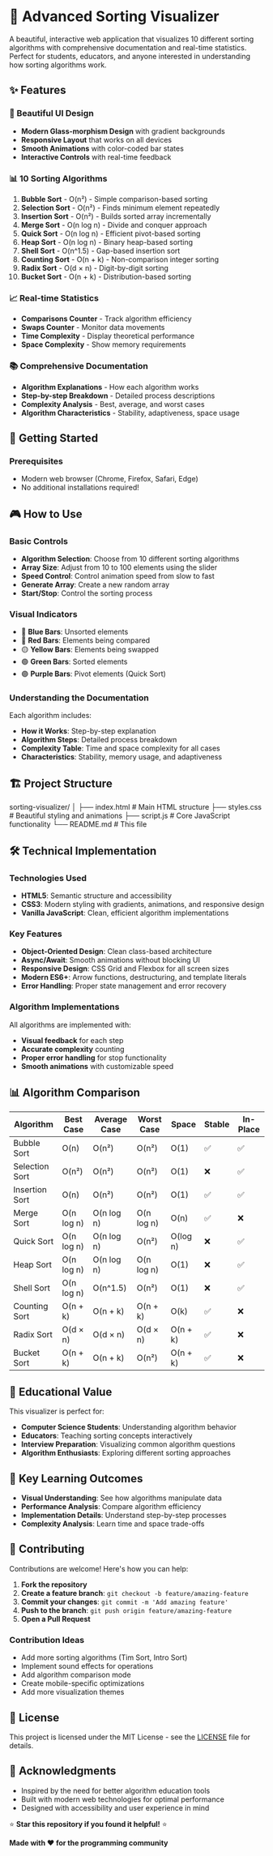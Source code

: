 # 🎯 Advanced Sorting Visualizer

A beautiful, interactive web application that visualizes 10 different sorting algorithms with comprehensive documentation and real-time statistics. Perfect for students, educators, and anyone interested in understanding how sorting algorithms work.

## ✨ Features

### 🎨 Beautiful UI Design

- **Modern Glass-morphism Design** with gradient backgrounds
- **Responsive Layout** that works on all devices
- **Smooth Animations** with color-coded bar states
- **Interactive Controls** with real-time feedback

### 📊 10 Sorting Algorithms

1. **Bubble Sort** - O(n²) - Simple comparison-based sorting
2. **Selection Sort** - O(n²) - Finds minimum element repeatedly
3. **Insertion Sort** - O(n²) - Builds sorted array incrementally
4. **Merge Sort** - O(n log n) - Divide and conquer approach
5. **Quick Sort** - O(n log n) - Efficient pivot-based sorting
6. **Heap Sort** - O(n log n) - Binary heap-based sorting
7. **Shell Sort** - O(n^1.5) - Gap-based insertion sort
8. **Counting Sort** - O(n + k) - Non-comparison integer sorting
9. **Radix Sort** - O(d × n) - Digit-by-digit sorting
10. **Bucket Sort** - O(n + k) - Distribution-based sorting

### 📈 Real-time Statistics

- **Comparisons Counter** - Track algorithm efficiency
- **Swaps Counter** - Monitor data movements
- **Time Complexity** - Display theoretical performance
- **Space Complexity** - Show memory requirements

### 📚 Comprehensive Documentation

- **Algorithm Explanations** - How each algorithm works
- **Step-by-step Breakdown** - Detailed process descriptions
- **Complexity Analysis** - Best, average, and worst cases
- **Algorithm Characteristics** - Stability, adaptiveness, space usage

## 🚀 Getting Started

### Prerequisites

- Modern web browser (Chrome, Firefox, Safari, Edge)
- No additional installations required!

## 🎮 How to Use

### Basic Controls

- **Algorithm Selection**: Choose from 10 different sorting algorithms
- **Array Size**: Adjust from 10 to 100 elements using the slider
- **Speed Control**: Control animation speed from slow to fast
- **Generate Array**: Create a new random array
- **Start/Stop**: Control the sorting process

### Visual Indicators

- 🔵 **Blue Bars**: Unsorted elements
- 🔴 **Red Bars**: Elements being compared
- 🟡 **Yellow Bars**: Elements being swapped
- 🟢 **Green Bars**: Sorted elements
- 🟣 **Purple Bars**: Pivot elements (Quick Sort)

### Understanding the Documentation

Each algorithm includes:

- **How it Works**: Step-by-step explanation
- **Algorithm Steps**: Detailed process breakdown
- **Complexity Table**: Time and space complexity for all cases
- **Characteristics**: Stability, memory usage, and adaptiveness

## 🏗️ Project Structure

sorting-visualizer/
│
├── index.html # Main HTML structure
├── styles.css # Beautiful styling and animations
├── script.js # Core JavaScript functionality
└── README.md # This file

## 🛠️ Technical Implementation

### Technologies Used

- **HTML5**: Semantic structure and accessibility
- **CSS3**: Modern styling with gradients, animations, and responsive design
- **Vanilla JavaScript**: Clean, efficient algorithm implementations

### Key Features

- **Object-Oriented Design**: Clean class-based architecture
- **Async/Await**: Smooth animations without blocking UI
- **Responsive Design**: CSS Grid and Flexbox for all screen sizes
- **Modern ES6+**: Arrow functions, destructuring, and template literals
- **Error Handling**: Proper state management and error recovery

### Algorithm Implementations

All algorithms are implemented with:

- **Visual feedback** for each step
- **Accurate complexity** counting
- **Proper error handling** for stop functionality
- **Smooth animations** with customizable speed

## 📊 Algorithm Comparison

| Algorithm      | Best Case  | Average Case | Worst Case | Space    | Stable | In-Place |
| -------------- | ---------- | ------------ | ---------- | -------- | ------ | -------- |
| Bubble Sort    | O(n)       | O(n²)        | O(n²)      | O(1)     | ✅     | ✅       |
| Selection Sort | O(n²)      | O(n²)        | O(n²)      | O(1)     | ❌     | ✅       |
| Insertion Sort | O(n)       | O(n²)        | O(n²)      | O(1)     | ✅     | ✅       |
| Merge Sort     | O(n log n) | O(n log n)   | O(n log n) | O(n)     | ✅     | ❌       |
| Quick Sort     | O(n log n) | O(n log n)   | O(n²)      | O(log n) | ❌     | ✅       |
| Heap Sort      | O(n log n) | O(n log n)   | O(n log n) | O(1)     | ❌     | ✅       |
| Shell Sort     | O(n log n) | O(n^1.5)     | O(n²)      | O(1)     | ❌     | ✅       |
| Counting Sort  | O(n + k)   | O(n + k)     | O(n + k)   | O(k)     | ✅     | ❌       |
| Radix Sort     | O(d × n)   | O(d × n)     | O(d × n)   | O(n + k) | ✅     | ❌       |
| Bucket Sort    | O(n + k)   | O(n + k)     | O(n²)      | O(n + k) | ✅     | ❌       |

## 🎯 Educational Value

This visualizer is perfect for:

- **Computer Science Students**: Understanding algorithm behavior
- **Educators**: Teaching sorting concepts interactively
- **Interview Preparation**: Visualizing common algorithm questions
- **Algorithm Enthusiasts**: Exploring different sorting approaches

## 🌟 Key Learning Outcomes

- **Visual Understanding**: See how algorithms manipulate data
- **Performance Analysis**: Compare algorithm efficiency
- **Implementation Details**: Understand step-by-step processes
- **Complexity Analysis**: Learn time and space trade-offs

## 🤝 Contributing

Contributions are welcome! Here's how you can help:

1. **Fork the repository**
2. **Create a feature branch**: `git checkout -b feature/amazing-feature`
3. **Commit your changes**: `git commit -m 'Add amazing feature'`
4. **Push to the branch**: `git push origin feature/amazing-feature`
5. **Open a Pull Request**

### Contribution Ideas

- Add more sorting algorithms (Tim Sort, Intro Sort)
- Implement sound effects for operations
- Add algorithm comparison mode
- Create mobile-specific optimizations
- Add more visualization themes

## 📝 License

This project is licensed under the MIT License - see the [LICENSE](LICENSE) file for details.

## 🙏 Acknowledgments

- Inspired by the need for better algorithm education tools
- Built with modern web technologies for optimal performance
- Designed with accessibility and user experience in mind

⭐ **Star this repository if you found it helpful!** ⭐

**Made with ❤️ for the programming community**
